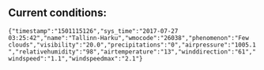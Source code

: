 ## Current conditions: 
 ``` {"timestamp":"1501115126","sys_time":"2017-07-27 03:25:42","name":"Tallinn-Harku","wmocode":"26038","phenomenon":"Few clouds","visibility":"20.0","precipitations":"0","airpressure":"1005.1","relativehumidity":"98","airtemperature":"13","winddirection":"61","windspeed":"1.1","windspeedmax":"2.1"} ```
